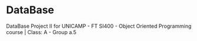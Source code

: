 # DataBase
DataBase Project II for UNICAMP - FT SI400 - Object Oriented Programming course | Class: A - Group a.5
